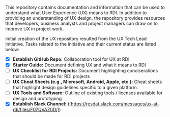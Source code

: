 This repository contains documentation and information that can be used to understand what User Experience (UX) means to RDI.  In addition to providing an understanding of UX design, the repository provides resources that developers, business analysts and project managers can draw on to improve UX in project work.

Initial creation of the UX repository resulted from the UX Tech Lead Initiative.  Tasks related to the initiative and their current status are listed below:

* [x] **Establish GitHub Repo:** Collaboration tool for UX at RDI
* [x] **Starter Guide:** Document defining UX and what it means to RDI
* [ ] **UX Checklist for RDI Projects:** Document highlighting conciserations that should be made for RDI projects
* [ ] **UX Cheat Sheets (e.g., Microsoft, Android, Apple, etc.):** Cheat sheets that highlight design guidelines specific to a given platform.
* [ ] **UX Tools and Software:** Outline of existing tools / licenses available for design and prototyping
* [x] **Establish Slack Channel:** ([https://resdat.slack.com/messages/ux-at-rdi/files/F07QVAZ0D/])
